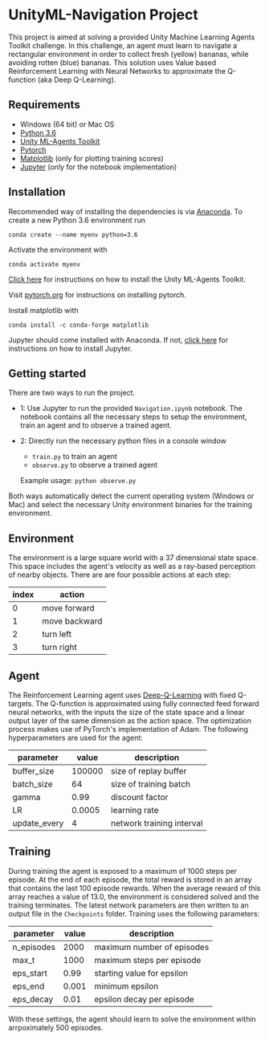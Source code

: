 # UnityML-Navigation Project

This project is aimed at solving a provided Unity Machine Learning Agents Toolkit challenge. In this challenge, an
agent must learn to navigate a rectangular environment in order to collect fresh (yellow) bananas, while avoiding rotten
(blue) bananas. This solution uses Value based Reinforcement Learning with Neural Networks to approximate the Q-function (aka Deep Q-Learning).

## Requirements

* Windows (64 bit) or Mac OS
* [Python 3.6](https://www.python.org/downloads/release/python-366/)
* [Unity ML-Agents Toolkit](https://www.python.org/downloads/release/python-366/)
* [Pytorch](https://pytorch.org/)
* [Matplotlib](https://matplotlib.org/) (only for plotting training scores)
* [Jupyter](http://jupyter.org/) (only for the notebook implementation)

## Installation
Recommended way of installing the dependencies is via [Anaconda](https://www.anaconda.com/download/). To create a new Python 3.6 environment run

`conda create --name myenv python=3.6`

Activate the environment with

`conda activate myenv`

[Click here](https://github.com/Unity-Technologies/ml-agents/blob/master/docs/Installation.md) for instructions on how to install the Unity ML-Agents Toolkit.

Visit [pytorch.org](https://pytorch.org/) for instructions on installing pytorch.

Install matplotlib with

`conda install -c conda-forge matplotlib`

Jupyter should come installed with Anaconda. If not, [click here](http://jupyter.org/install) for instructions on how to install Jupyter.


## Getting started
There are two ways to run the project. 

* 1: Use Jupyter to run the provided `Navigation.ipynb` notebook. The notebook
contains all the necessary steps to setup the environment, train an agent and to observe a trained agent. 
* 2: Directly run the necessary python files in a console window
  * `train.py` to train an agent
  * `observe.py` to observe a trained agent
  
  Example usage: `python observe.py`

Both ways automatically detect the current operating system (Windows or Mac) and select the necessary Unity environment binaries
for the training environment.

## Environment
The environment is a large square world with a 37 dimensional state space. This space includes the agent's
velocity as well as a ray-based perception of nearby objects.
There are are four possible actions at each step:

| index   | action        |
|---------|---------------|
| 0       | move forward  |
| 1       | move backward |
| 2       | turn left     |
| 3       | turn right    |

## Agent
The Reinforcement Learning agent uses [Deep-Q-Learning](https://storage.googleapis.com/deepmind-media/dqn/DQNNaturePaper.pdf) with fixed Q-targets. The Q-function is approximated using fully connected
feed forward neural networks, with the inputs the size of the state space and a linear output layer of the same dimension as the action space.
The optimization process makes use of PyTorch's implementation of Adam. The following hyperparameters are used for the agent:

| parameter   | value        |  description |
|---------|---------------|-------------|
| buffer_size | 100000 | size of replay buffer |
| batch_size       | 64 | size of training batch |
| gamma       | 0.99     | discount factor |
| LR       | 0.0005    | learning rate |
|update_every| 4 | network training interval |

## Training
During training the agent is exposed to a maximum of 1000 steps per episode. At the end of each episode, the total
reward is stored in an array that contains the last 100 episode rewards. When the average reward of this array reaches
a value of 13.0, the environment is considered solved and the training terminates. The latest network parameters are then
written to an output file in the `Checkpoints` folder. Training uses the following parameters:

| parameter   | value    |  description |
|---------|---------------|-------------|
| n_episodes| 2000 | maximum number of episodes |
| max_t       | 1000 | maximum steps per episode|
| eps_start   | 0.99     | starting value for epsilon |
| eps_end     | 0.001    | minimum epsilon |
|eps_decay| 0.01 | epsilon decay per episode |

With these settings, the agent should learn to solve the environment 
within arrpoximately 500 episodes.


